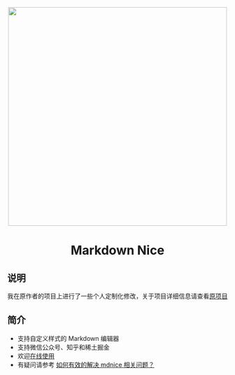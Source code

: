 <div align="center">
<a href="https://mdnice.com">
<img width="500" src="https://my-wechat.mdnice.com/logo.svg"/>
</a>
</div>
<h1 align="center">Markdown Nice</h1>

## 说明

我在原作者的项目上进行了一些个人定制化修改，关于项目详细信息请查看[原项目](https://github.com/mdnice/markdown-nice)

## 简介

- 支持自定义样式的 Markdown 编辑器
- 支持微信公众号、知乎和稀土掘金
- 欢迎[在线使用](https://mdnice.com/)
- 有疑问请参考 [如何有效的解决 mdnice 相关问题？](https://github.com/mdnice/markdown-nice/issues/163)

